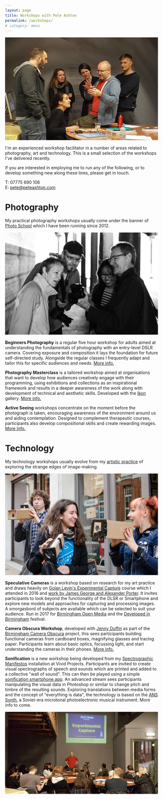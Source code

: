 ```yaml
---
layout: page
title: Workshops with Pete Ashton
permalink: /workshops/
# category: menu
---
```


![Experimental Capture workshop at BOM](../images/workshops-BOMlab.jpg)

I'm an experienced workshop facilitator in a number of areas related to photography, art and technology. This is a small selection of the workshops I've delivered recently.

If you are interested in employing me to run any of the following, or to develop something new along these lines, please get in touch. 

T: 07775 690 106   
E: [pete@peteashton.com](mailto:pete@peteashton.com)

# Photography

My practical photography workshops usually come under the banner of [Photo School](http://photo-school.co.uk) which I have been running since 2012. 

![During a workshop for Ikon Gallery](../images/workshop-ikon.jpg)

**Beginners Photography** is a regular five hour workshop for adults aimed at understanding the fundamentals of photography with an entry-level DSLR camera. Covering exposure and composition it lays the foundation for future self-directed study. Alongside the regular classes I frequently adapt and tailor this for specific audiences and needs. [More info.](http://photo-school.co.uk/beginners-photography/)

**Photography Masterclass** is a tailored workshop aimed at organisations that want to develop how audiences creatively engage with their programming, using exhibitions and collections as an inspirational framework and results in a deeper awareness of the work along with development of technical and aesthetic skills. Developed with the [Ikon](https://ikon-gallery.org) gallery. [More info.](http://photo-school.co.uk/photography-workshops/photography-masterclasses/)

**Active Seeing** workshops concentrate on the moment before the photograph is taken, encouraging awareness of the environment around us and aiding contemplation. Designed to complement therapeutic courses, participants also develop compositional skills and create rewarding images. [More Info.](http://photo-school.co.uk/photography-workshops/active-seeing-workshops/)

# Technology

My technology workshops usually evolve from my [artistic practice](http://art.peteashton.com) of exploring the strange edges of image-making. 

![Camera Obscura workshop for Flatpack Festival](../images/workshops_BCO.jpg)

**Speculative Cameras** is a workshop based on research for my art practice and draws heavily on [Golan Levin's Experimental Capture](https://github.com/golanlevin/ExperimentalCapture) course which I attended in 2016 and [work by James George and Alexander Porter](http://scatter.nyc/camera-of-the-future-workshop). It invites participants to look beyond the functionality of the DLSR or Smartphone and explore new models and approaches for capturing and processing images. A smorgasbord of subjects are available which can be selected to suit your audience. Run in 2017 for [Birmingham Open Media](http://www.bom.org.uk/event/artandtech-pete-ashton/) and the [Developed in Birmingham](https://www.developedinbirmingham.com/programme/speculative-cameras-workshop/) festival. 

**Camera Obscura Workshop**, developed with [Jenny Duffin](http://jennyduffin.com) as part of the [Birmingham Camera Obscura](http://bhamobscura.com) project, this sees participants building functional cameras from cardboard boxes, magnifying glasses and tracing paper. Participants learn about basic optics, focussing light, and start understanding the cameras in their phones. [More info.](http://bhamobscura.com/2015/03/flatpack-workshop-photos/)

**Sonification** is a new workshop being developed from my [Spectrographic Manifestos](https://vimeo.com/220128563) installation at Vivid Projects. Participants are invited to create visual spectrographs of speech and sounds which are printed and added to a collective "wall of sound". This can then be played using a simple [sonification smartphone app](http://warmplace.ru/soft/phonopaper/). An advanced stream sees participants manipulating the visual data in Photoshop or similar to change pitch and timbre of the resulting sounds. Exploring translations between media forms and the concept of "everything is data", the technology is based on the [ANS Synth](https://en.wikipedia.org/wiki/ANS_synthesizer), a Soviet-era microtonal photoelectronic musical instrument. More info to come.

![Workshop at BOM](../images/workshops_BOM.jpg)